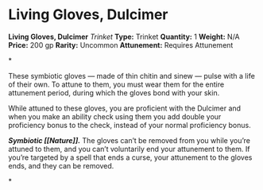 # Living Gloves, Dulcimer

**Living Gloves, Dulcimer**
_Trinket_
**Type:** Trinket
**Quantity:** 1
**Weight:** N/A
**Price:** 200 gp
**Rarity:** Uncommon
**Attunement:** Requires Attunement

*<p>These symbiotic gloves — made of thin chitin and sinew — pulse with a life of their own. To attune to them, you must wear them for the entire attunement period, during which the gloves bond with your skin.

While attuned to these gloves, you are proficient with the Dulcimer and when you make an ability check using them you add double your proficiency bonus to the check, instead of your normal proficiency bonus.

***Symbiotic [[Nature]].*** The gloves can’t be removed from you while you’re attuned to them, and you can’t voluntarily end your attunement to them. If you’re targeted by a spell that ends a curse, your attunement to the gloves ends, and they can be removed.</p>*